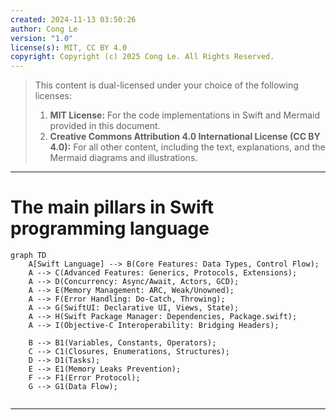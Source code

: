 ```yaml
---
created: 2024-11-13 03:50:26
author: Cong Le
version: "1.0"
license(s): MIT, CC BY 4.0
copyright: Copyright (c) 2025 Cong Le. All Rights Reserved.
---
```



> This content is dual-licensed under your choice of the following licenses:
> 1.  **MIT License:** For the code implementations in Swift and Mermaid provided in this document.
> 2.  **Creative Commons Attribution 4.0 International License (CC BY 4.0):** For all other content, including the text, explanations, and the Mermaid diagrams and illustrations.

---

# The main pillars in Swift programming language
 
```mermaid
graph TD
    A[Swift Language] --> B(Core Features: Data Types, Control Flow);
    A --> C(Advanced Features: Generics, Protocols, Extensions);
    A --> D(Concurrency: Async/Await, Actors, GCD);
    A --> E(Memory Management: ARC, Weak/Unowned);
    A --> F(Error Handling: Do-Catch, Throwing);
    A --> G(SwiftUI: Declarative UI, Views, State);
    A --> H(Swift Package Manager: Dependencies, Package.swift);
    A --> I(Objective-C Interoperability: Bridging Headers);

    B --> B1(Variables, Constants, Operators);
    C --> C1(Closures, Enumerations, Structures);
    D --> D1(Tasks);
    E --> E1(Memory Leaks Prevention);
    F --> F1(Error Protocol);
    G --> G1(Data Flow);


```

---
